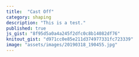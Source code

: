 ```yaml
---
title:  "Cast Off"
category: shaping
description: "This is a test."
published: true
js_gist: "8f95d5a0a4a245f2dfc0c8b14082df76"
knitout_gist: "d971cc0e85e211d374977331fc723339"
image: "assets/images/20190318_190455.jpg"
---
```

